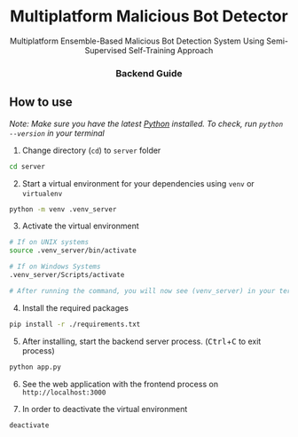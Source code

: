 <h1 style="text-align: center">Multiplatform Malicious Bot Detector</h1>

<p style="text-align: center">Multiplatform Ensemble-Based Malicious Bot Detection
System Using Semi-Supervised Self-Training Approach
</p>

<h3 style="text-align: center">Backend Guide</h3>

## How to use

_Note: Make sure you have the latest [Python](https://www.python.org/downloads/) installed. To check, run `python --version` in your terminal_

1. Change directory (`cd`) to `server` folder

```bash
cd server
```

2. Start a virtual environment for your dependencies using `venv` or `virtualenv`

```bash
python -m venv .venv_server
```

3. Activate the virtual environment

```bash
# If on UNIX systems
source .venv_server/bin/activate

# If on Windows Systems
.venv_server/Scripts/activate

# After running the command, you will now see (venv_server) in your terminal
```

4. Install the required packages

```bash
pip install -r ./requirements.txt
```

5. After installing, start the backend server process. (<kbd>Ctrl</kbd>+<kbd>C</kbd> to exit process)

```bash
python app.py
```

6. See the web application with the frontend process on `http://localhost:3000`

7. In order to deactivate the virtual environment

```bash
deactivate
```
